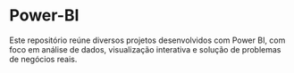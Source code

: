 # Power-BI
Este repositório reúne diversos projetos desenvolvidos com Power BI, com foco em análise de dados, visualização interativa e solução de problemas de negócios reais.
